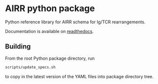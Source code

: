 # AIRR python package

Python reference library for AIRR schema for Ig/TCR rearrangements.

Documentation is available on
[readthedocs](https://airr-formats.readthedocs.org/).

## Building

From the root Python package directory, run

```bash
scripts/update_specs.sh
```

to copy in the latest version of the YAML files into package directory tree.
